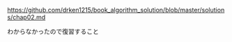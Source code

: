 https://github.com/drken1215/book_algorithm_solution/blob/master/solutions/chap02.md

わからなかったので復習すること
